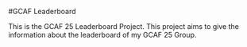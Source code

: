 #GCAF Leaderboard

This is the GCAF 25 Leaderboard Project. This project aims to give the information about the leaderboard of my GCAF 25 Group.
